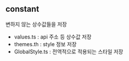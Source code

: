 ## constant

변하지 않는 상수값들을 저장

- values.ts : api 주소 등 상수값 저장
- themes.th : style 정보 저장
- GlobalStyle.ts : 전역적으로 적용되는 스타일 저장